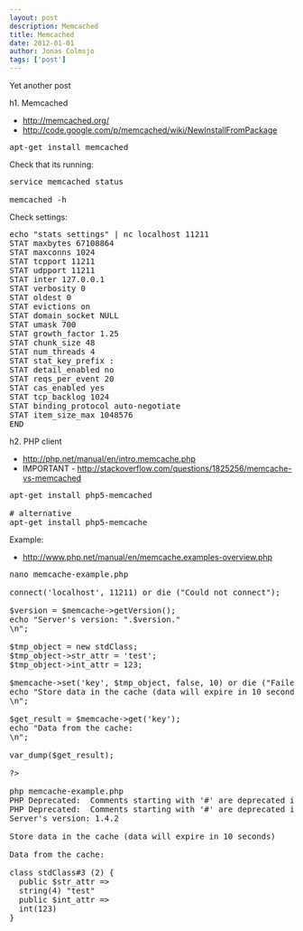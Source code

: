 ```yaml
---
layout: post
description: Memcached
title: Memcached
date: 2012-01-01
author: Jonas Colmsjo
tags: ['post']
---
```


Yet another post





h1. Memcached

* http://memcached.org/
* http://code.google.com/p/memcached/wiki/NewInstallFromPackage


<pre>
apt-get install memcached
</pre>


Check that its running:
<pre>
service memcached status

memcached -h
</pre>

Check settings:
<pre>
echo "stats settings" | nc localhost 11211
STAT maxbytes 67108864
STAT maxconns 1024
STAT tcpport 11211
STAT udpport 11211
STAT inter 127.0.0.1
STAT verbosity 0
STAT oldest 0
STAT evictions on
STAT domain_socket NULL
STAT umask 700
STAT growth_factor 1.25
STAT chunk_size 48
STAT num_threads 4
STAT stat_key_prefix :
STAT detail_enabled no
STAT reqs_per_event 20
STAT cas_enabled yes
STAT tcp_backlog 1024
STAT binding_protocol auto-negotiate
STAT item_size_max 1048576
END
</pre>


h2. PHP client

* http://php.net/manual/en/intro.memcache.php
* IMPORTANT - http://stackoverflow.com/questions/1825256/memcache-vs-memcached

<pre>
apt-get install php5-memcached

# alternative
apt-get install php5-memcache
</pre>

Example:
* http://www.php.net/manual/en/memcache.examples-overview.php

<pre>
nano memcache-example.php

<?php

$memcache = new Memcache;
$memcache->connect('localhost', 11211) or die ("Could not connect");

$version = $memcache->getVersion();
echo "Server's version: ".$version."<br/>\n";

$tmp_object = new stdClass;
$tmp_object->str_attr = 'test';
$tmp_object->int_attr = 123;

$memcache->set('key', $tmp_object, false, 10) or die ("Failed to save data at the server");
echo "Store data in the cache (data will expire in 10 seconds)<br/>\n";

$get_result = $memcache->get('key');
echo "Data from the cache:<br/>\n";

var_dump($get_result);

?>

php memcache-example.php
PHP Deprecated:  Comments starting with '#' are deprecated in /etc/php5/cli/conf.d/imap.ini on line 1 in Unknown on line 0
PHP Deprecated:  Comments starting with '#' are deprecated in /etc/php5/cli/conf.d/mcrypt.ini on line 1 in Unknown on line 0
Server's version: 1.4.2<br/>
Store data in the cache (data will expire in 10 seconds)<br/>
Data from the cache:<br/>
class stdClass#3 (2) {
  public $str_attr =>
  string(4) "test"
  public $int_attr =>
  int(123)
}
</pre>
